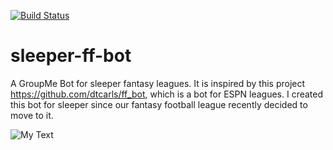 [![Build Status](https://travis-ci.org/SwapnikKatkoori/sleeper-ff-bot.svg?branch=master)](https://travis-ci.org/SwapnikKatkoori/sleeper-ff-bot)
# sleeper-ff-bot
A GroupMe Bot for sleeper fantasy leagues. It is inspired by this project https://github.com/dtcarls/ff_bot, which is a bot for ESPN leagues. I created this bot for sleeper since our fantasy football league recently decided to move to it. 

![My Text]([Imgur](https://i.imgur.com/KV1Oh6K.jpg))
